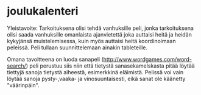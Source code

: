 # joulukalenteri

Yleistavoite: Tarkoituksena olisi tehdä vanhuksille peli, jonka tarkoituksena olisi saada vanhuksille omanlaista ajanvietettä joka auttaisi heitä ja heidän kykyjänsä muistelemisessa, kuin myös auttaisi heitä koordinoimaan peleissä. Peli tullaan suunnittelemaan ainakin tableteille.

Omana tavoitteena on luoda sanapeli (http://www.wordgames.com/word-search/) peli perustuu siis niin että tietystä sanasekamelskasta pitää löytää tiettyjä sanoja tietystä aiheestä, esimerkkinä eläimistä. Pelissä voi vain löytää sanoja pysty-,vaaka- ja vinosuuntaisesti, eikä sanat ole käänetty "väärinpäin".
